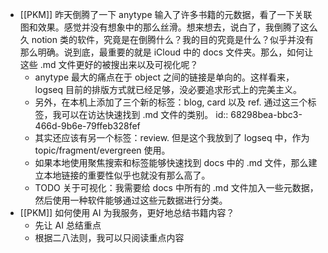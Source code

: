 - [[PKM]] 昨天倒腾了一下 anytype 输入了许多书籍的元数据，看了一下关联图和效果。感觉并没有想象中的那么丝滑。想来想去，说白了，我倒腾了这么久 notion 类的软件，究竟是在倒腾什么？我的目的究竟是什么？似乎并没有那么明确。说到底，最重要的就是 iCloud 中的 docs 文件夹。那么，如何让这些 .md 文件更好的被搜出来以及可视化呢？
	- anytype 最大的痛点在于 object 之间的链接是单向的。这样看来，logseq 目前的排版方式就已经足够，没必要追求形式上的完美主义。
	- 另外，在本机上添加了三个新的标签：blog, card 以及 ref. 通过这三个标签，我可以在访达快速找到 .md 文件的类别。
	  id:: 68298bea-bbc3-466d-9b6e-79ffeb328fef
	- 其实还应该有另一个标签：review. 但是这个我放到了 logseq 中，作为 topic/fragment/evergreen 使用。
	- 如果本地使用聚焦搜索和标签能够快速找到 docs 中的 .md 文件，那么建立本地链接的重要性似乎也就没有那么高了。
	- TODO 关于可视化：我需要给 docs 中所有的 .md 文件加入一些元数据，然后使用一种软件能够通过这些元数据进行分类。
- [[PKM]] 如何使用 AI 为我服务，更好地总结书籍内容？
	- 先让 AI 总结重点
	- 根据二八法则，我可以只阅读重点内容
